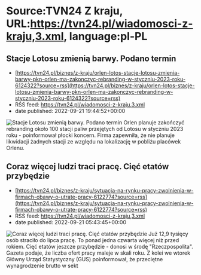 # Source:TVN24 Z kraju, URL:https://tvn24.pl/wiadomosci-z-kraju,3.xml, language:pl-PL

## Stacje Lotosu zmienią barwy. Podano termin
 - [https://tvn24.pl/biznes/z-kraju/orlen-lotos-stacje-lotosu-zmienia-barwy-pkn-orlen-ma-zakonczyc-rebranding-w-styczniu-2023-roku-6124322?source=rss](https://tvn24.pl/biznes/z-kraju/orlen-lotos-stacje-lotosu-zmienia-barwy-pkn-orlen-ma-zakonczyc-rebranding-w-styczniu-2023-roku-6124322?source=rss)
 - RSS feed: https://tvn24.pl/wiadomosci-z-kraju,3.xml
 - date published: 2022-09-21 19:44:52+00:00

<img alt="Stacje Lotosu zmienią barwy. Podano termin" src="https://tvn24.pl/najnowsze/cdn-zdjecie-hk2tf4-lotos-shutterstock2121919499-5770130/alternates/LANDSCAPE_1280" />
    Orlen planuje zakończyć rebranding około 100 stacji paliw przejętych od Lotosu w styczniu 2023 roku - poinformował płocki koncern. Firma zapewniła, że nie planuje likwidacji żadnych stacji ze względu na lokalizację w pobliżu placówek Orlenu.

## Coraz więcej ludzi traci pracę. Cięć etatów przybędzie
 - [https://tvn24.pl/biznes/z-kraju/sytuacja-na-rynku-pracy-zwolnienia-w-firmach-obawy-o-utrate-pracy-6122774?source=rss](https://tvn24.pl/biznes/z-kraju/sytuacja-na-rynku-pracy-zwolnienia-w-firmach-obawy-o-utrate-pracy-6122774?source=rss)
 - RSS feed: https://tvn24.pl/wiadomosci-z-kraju,3.xml
 - date published: 2022-09-21 05:43:45+00:00

<img alt="Coraz więcej ludzi traci pracę. Cięć etatów przybędzie" src="https://tvn24.pl/najnowsze/cdn-zdjecie-jn1ndh-pap2022040131f-1-6122809/alternates/LANDSCAPE_1280" />
    Już 12,9 tysięcy osób straciło do lipca pracę. To ponad jedna czwarta więcej niż przed rokiem. Cięć etatów jeszcze przybędzie - donosi w środę "Rzeczpospolita". Gazeta podaje, że liczba ofert pracy maleje w skali roku. Z kolei we wtorek Główny Urząd Statystyczny (GUS) poinformował, że przeciętne wynagrodzenie brutto w sekt

